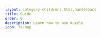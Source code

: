 ```yaml
---
layout: category-childrens.html.handlebars
title: Guide
order: 0
description: Learn how to use Kuzzle
icon: fa-map
---
```


<!-- Note - content is ignored here -->
